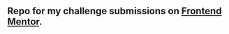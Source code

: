 ## Repo for my challenge submissions on [Frontend Mentor](https://www.frontendmentor.io/profile/criske).